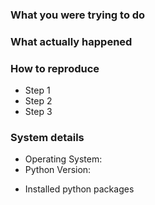 <!--
  Thank you for taking the time to submit a thorough issue report! :-)
  Please fill out whichever details below seem relevant to your issue.
-->

### What you were trying to do

### What actually happened

### How to reproduce

* Step 1
* Step 2
* Step 3

### System details
* Operating System:
* Python Version:
<!-- run `python --version` for version details -->
* Installed python packages
<!-- run `pip freeze` for a list of installed packages -->
